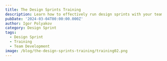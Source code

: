 ```yaml
---
title: The Design Sprints Training
description: Learn how to effectively run design sprints with your team.
pubDate: '2024-03-04T00:00:00.000Z'
author: Igor Polyakov
category: Design Sprint
tags:
  - Design Sprint
  - Training
  - Team Development
image: /blog/the-design-sprints-training/training02.png
---
```



